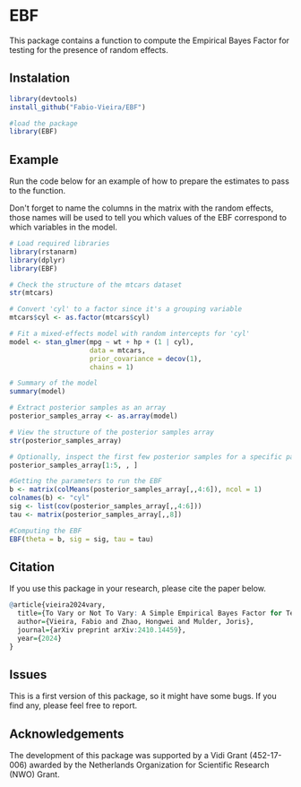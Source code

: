 # EBF

This package contains a function to compute the Empirical Bayes Factor for testing for the presence of random effects.

## Instalation

```R
library(devtools)
install_github("Fabio-Vieira/EBF")

#load the package
library(EBF)
```

## Example

Run the code below for an example of how to prepare the estimates to pass to the function.

Don't forget to name the columns in the matrix with the random effects, those names will be used to tell you which values of the EBF correspond to which variables in the model.

```R
# Load required libraries
library(rstanarm)
library(dplyr)
library(EBF)

# Check the structure of the mtcars dataset
str(mtcars)

# Convert 'cyl' to a factor since it's a grouping variable
mtcars$cyl <- as.factor(mtcars$cyl)

# Fit a mixed-effects model with random intercepts for 'cyl'
model <- stan_glmer(mpg ~ wt + hp + (1 | cyl),
                    data = mtcars,
                    prior_covariance = decov(1),
                    chains = 1)

# Summary of the model
summary(model)

# Extract posterior samples as an array
posterior_samples_array <- as.array(model)

# View the structure of the posterior samples array
str(posterior_samples_array)

# Optionally, inspect the first few posterior samples for a specific parameter
posterior_samples_array[1:5, , ]

#Getting the parameters to run the EBF
b <- matrix(colMeans(posterior_samples_array[,,4:6]), ncol = 1)
colnames(b) <- "cyl"
sig <- list(cov(posterior_samples_array[,,4:6]))
tau <- matrix(posterior_samples_array[,,8])

#Computing the EBF
EBF(theta = b, sig = sig, tau = tau)
```

## Citation

If you use this package in your research, please cite the paper below.

```R
@article{vieira2024vary,
  title={To Vary or Not To Vary: A Simple Empirical Bayes Factor for Testing Variance Components},
  author={Vieira, Fabio and Zhao, Hongwei and Mulder, Joris},
  journal={arXiv preprint arXiv:2410.14459},
  year={2024}
}
```

## Issues

This is a first version of this package, so it might have some bugs. If you find any, please feel free to report.

## Acknowledgements

The development of this package was supported by a Vidi Grant (452-17-006) awarded by the Netherlands Organization for Scientific Research (NWO) Grant.
